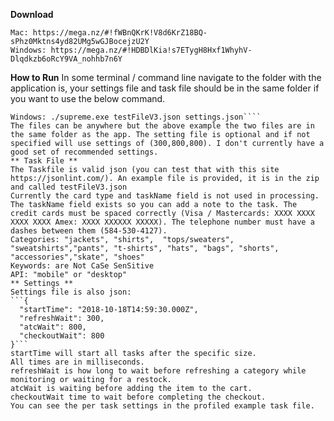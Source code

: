 **Download**
```
Mac: https://mega.nz/#!fWBnQKrK!V8d6KrZ18BQ-sPhz0Mktns4yd82UMg5wGJBocejzU2Y
Windows: https://mega.nz/#!HDBDlKia!s7ETygH8Hxf1WhyhV-Dlqdkzb6oRcY9VA_nohhb7n6Y
```
**How to Run**
In some terminal / command line navigate to the folder with the application is, your settings file and task file should be in the same folder if you want to use the below command.
```Mac: ./supreme testFileV3.json settings.json
Windows: ./supreme.exe testFileV3.json settings.json````
The files can be anywhere but the above example the two files are in the same folder as the app. The setting file is optional and if not specified will use settings of (300,800,800). I don't currently have a good set of recommended settings.
** Task File **
The Taskfile is valid json (you can test that with this site https://jsonlint.com/). An example file is provided, it is in the zip and called testFileV3.json
Currently the card type and taskName field is not used in processing. The taskName field exists so you can add a note to the task. The credit cards must be spaced correctly (Visa / Mastercards: XXXX XXXX XXXX XXXX Amex: XXXX XXXXXX XXXXX). The telephone number must have a dashes between them (584-530-4127).
Categories: "jackets", "shirts",  "tops/sweaters", "sweatshirts","pants", "t-shirts", "hats", "bags", "shorts", "accessories","skate", "shoes"
Keywords: are Not CaSe SenSitive
API: "mobile" or "desktop"
** Settings **
Settings file is also json:
```{
  "startTime": "2018-10-18T14:59:30.000Z",
  "refreshWait": 300,
  "atcWait": 800,
  "checkoutWait": 800
}```
startTime will start all tasks after the specific size.
All times are in milliseconds.
refreshWait is how long to wait before refreshing a category while monitoring or waiting for a restock.
atcWait is waiting before adding the item to the cart.
checkoutWait time to wait before completing the checkout.
You can see the per task settings in the profiled example task file.